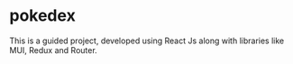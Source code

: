 # pokedex

This is a guided project, developed using React Js along with libraries like MUI, Redux and Router. 
